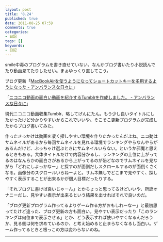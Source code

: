 ```yaml
---
layout: post
title: '8.24'
published: true
date: 2011-08-25 07:59
comments: true
categories:
- 日記
tags: []
keywords:
- 日記
---
```

smile中毒のプログラムを書き直せていない。なんかブログ書いたり小説読んでたり動画見てたりしたせい。まぁゆっくり直してこう。

ブログ更新「[MacBookAirを使うようになってショートカットキーを多用するようになった - アンバランスな日々に](http://d.hatena.ne.jp/soramugi/20110824/1314197084 "MacBookAirを使うようになってショートカットキーを多用するようになった - アンバランスな日々に")」

「[ニコニコ動画の面白い動画を紹介するTumblrを作成しました。 - アンバランスな日々に](http://d.hatena.ne.jp/soramugi/20110824/1314212993 "ニコニコ動画の面白い動画を紹介するTumblrを作成しました。 - アンバランスな日々に")」

現代ニコニコ動画収集Tumblr、略してげんにたん。もう少し良いタイトルにしたかったけど分かりやすいからこれでいいや。そこそこ更新プログラムが完成したからブログ書いてみた。

作ったきっかけは動画を凄く探しやすい環境を作りたかったんだよね。ニコ動はサムネイルがあるから毎回サムネイルを見れる環境でランキングやらなんやらがあるんだけど、ぶっちゃけ選ぶときにサムネイルいらない。というか邪魔と思えるときもある。大体タイトルだけで内容分かるし、ランキングの上位に上がってるのはなんらかの面白さがあるから上がってるのが殆どなのでサムネイルを見ながら「どれにしよっかなー」と探すのが面倒だしスクロールするのが面倒くさくなる。画像分のスクロールいらねーよと。サムネ無しでどこまで見やすく、探しやすく表示することが出来るかが個人目標だったりする。

「それブログに書けば良いじゃーん」とかちょっと思ってるけどいいや、所詮オナニーだし、見やすい表示が出来るという結果を出せればそれで良いのだ。

「ブログ更新プログラム作ってるよりゲーム作る方がおもしれーなー」と最初思ってたけど違った、ブログ更新の方も面白い。見やすい表示だったり「このランキングは何位まで表示させる」とか、どう表示すれば使いやすくなるんだろうか、見る側は何を求めているのか、と考え始めると止まらなくなるし面白い。ゲーム作ってるときと根っこの方は変わらないのね。

---

